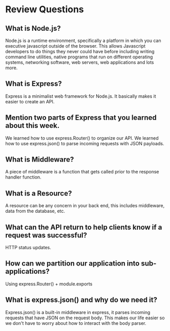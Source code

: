 # Review Questions

## What is Node.js?
Node.js is a runtime environment, specifically a platform in which you can executive javascript outside of the browser.
This allows Javascript developers to do things they never could have before including writing command line utilities, native programs that run on different operating systems, networking software, web servers, web applications and lots more.

## What is Express?
Express is a minimalist web framework for Node.js. It basically makes it easier to create an API. 

## Mention two parts of Express that you learned about this week.
We learned how to use express.Router() to organize our API. We learned how to use express.json() to parse incoming requests with JSON payloads. 

## What is Middleware?
A piece of middleware is a function that gets called prior to the response handler function.

## What is a Resource?
A resource can be any concern in your back end, this includes middleware, data from the database, etc.

## What can the API return to help clients know if a request was successful?
HTTP status updates. 

## How can we partition our application into sub-applications?
Using express.Router() + module.exports

## What is express.json() and why do we need it?
Express.json() is a built-in middleware in express, it parses incoming requests that have JSON on the request body. This makes our life easier so we don't have to worry about how to interact with the body parser.

